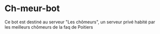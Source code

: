 # Ch-meur-bot
Ce bot est destiné au serveur "Les chômeurs", un serveur privé habité par les meilleurs chômeurs de la faq de Poitiers
